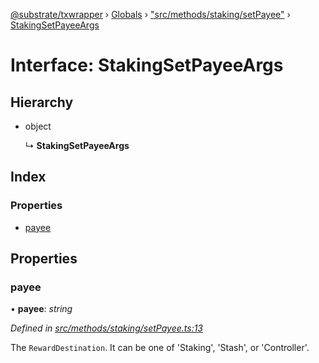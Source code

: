[@substrate/txwrapper](../README.md) › [Globals](../globals.md) › ["src/methods/staking/setPayee"](../modules/_src_methods_staking_setpayee_.md) › [StakingSetPayeeArgs](_src_methods_staking_setpayee_.stakingsetpayeeargs.md)

# Interface: StakingSetPayeeArgs

## Hierarchy

* object

  ↳ **StakingSetPayeeArgs**

## Index

### Properties

* [payee](_src_methods_staking_setpayee_.stakingsetpayeeargs.md#payee)

## Properties

###  payee

• **payee**: *string*

*Defined in [src/methods/staking/setPayee.ts:13](https://github.com/paritytech/txwrapper/blob/ef571f4/src/methods/staking/setPayee.ts#L13)*

The `RewardDestination`. It can be one of 'Staking', 'Stash', or 'Controller'.
